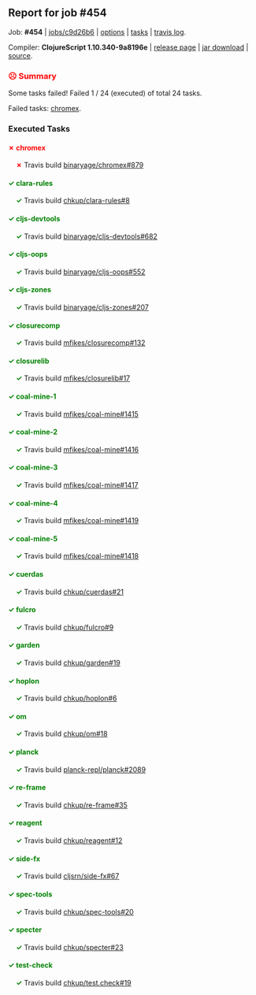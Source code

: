 ## Report for job #454

Job: **#454** | [jobs/c9d26b6](https://github.com/cljs-oss/canary/commit/c9d26b694875c1080a38fd8f6d92e3acf8378ff7) | [options](options.edn) | [tasks](tasks.edn) | [travis log](https://travis-ci.org/cljs-oss/canary/builds/397199052).

Compiler: **ClojureScript 1.10.340-9a8196e** | [release page](https://github.com/cljs-oss/canary/releases/tag/r1.10.340-9a8196e) | [jar download](https://github.com/cljs-oss/canary/releases/download/r1.10.340-9a8196e/clojurescript-1.10.340-9a8196e.jar) | [source](https://github.com/clojure/clojurescript/commit/9a8196ebfe4265feda88a06de84affb9df469012).

### <b style='color:red'>☹ Summary</b>

Some tasks failed! Failed 1 / 24 (executed) of total 24 tasks.

Failed tasks: [chromex](#-chromex).

### Executed Tasks

#### <b style='color:red'>&#x2717; chromex</b>
&nbsp;&nbsp;&nbsp;&nbsp;<b style='color:red'>&#x2717;</b> Travis build [binaryage/chromex#879](https://travis-ci.org/binaryage/chromex/builds/397200063)<br>

#### <b style='color:green'>&#x2713; clara-rules</b>
&nbsp;&nbsp;&nbsp;&nbsp;<b style='color:green'>&#x2713;</b> Travis build [chkup/clara-rules#8](https://travis-ci.org/chkup/clara-rules/builds/397200069)<br>

#### <b style='color:green'>&#x2713; cljs-devtools</b>
&nbsp;&nbsp;&nbsp;&nbsp;<b style='color:green'>&#x2713;</b> Travis build [binaryage/cljs-devtools#682](https://travis-ci.org/binaryage/cljs-devtools/builds/397200071)<br>

#### <b style='color:green'>&#x2713; cljs-oops</b>
&nbsp;&nbsp;&nbsp;&nbsp;<b style='color:green'>&#x2713;</b> Travis build [binaryage/cljs-oops#552](https://travis-ci.org/binaryage/cljs-oops/builds/397200095)<br>

#### <b style='color:green'>&#x2713; cljs-zones</b>
&nbsp;&nbsp;&nbsp;&nbsp;<b style='color:green'>&#x2713;</b> Travis build [binaryage/cljs-zones#207](https://travis-ci.org/binaryage/cljs-zones/builds/397200083)<br>

#### <b style='color:green'>&#x2713; closurecomp</b>
&nbsp;&nbsp;&nbsp;&nbsp;<b style='color:green'>&#x2713;</b> Travis build [mfikes/closurecomp#132](https://travis-ci.org/mfikes/closurecomp/builds/397200089)<br>

#### <b style='color:green'>&#x2713; closurelib</b>
&nbsp;&nbsp;&nbsp;&nbsp;<b style='color:green'>&#x2713;</b> Travis build [mfikes/closurelib#17](https://travis-ci.org/mfikes/closurelib/builds/397200093)<br>

#### <b style='color:green'>&#x2713; coal-mine-1</b>
&nbsp;&nbsp;&nbsp;&nbsp;<b style='color:green'>&#x2713;</b> Travis build [mfikes/coal-mine#1415](https://travis-ci.org/mfikes/coal-mine/builds/397200105)<br>

#### <b style='color:green'>&#x2713; coal-mine-2</b>
&nbsp;&nbsp;&nbsp;&nbsp;<b style='color:green'>&#x2713;</b> Travis build [mfikes/coal-mine#1416](https://travis-ci.org/mfikes/coal-mine/builds/397200109)<br>

#### <b style='color:green'>&#x2713; coal-mine-3</b>
&nbsp;&nbsp;&nbsp;&nbsp;<b style='color:green'>&#x2713;</b> Travis build [mfikes/coal-mine#1417](https://travis-ci.org/mfikes/coal-mine/builds/397200116)<br>

#### <b style='color:green'>&#x2713; coal-mine-4</b>
&nbsp;&nbsp;&nbsp;&nbsp;<b style='color:green'>&#x2713;</b> Travis build [mfikes/coal-mine#1419](https://travis-ci.org/mfikes/coal-mine/builds/397200144)<br>

#### <b style='color:green'>&#x2713; coal-mine-5</b>
&nbsp;&nbsp;&nbsp;&nbsp;<b style='color:green'>&#x2713;</b> Travis build [mfikes/coal-mine#1418](https://travis-ci.org/mfikes/coal-mine/builds/397200135)<br>

#### <b style='color:green'>&#x2713; cuerdas</b>
&nbsp;&nbsp;&nbsp;&nbsp;<b style='color:green'>&#x2713;</b> Travis build [chkup/cuerdas#21](https://travis-ci.org/chkup/cuerdas/builds/397200146)<br>

#### <b style='color:green'>&#x2713; fulcro</b>
&nbsp;&nbsp;&nbsp;&nbsp;<b style='color:green'>&#x2713;</b> Travis build [chkup/fulcro#9](https://travis-ci.org/chkup/fulcro/builds/397200162)<br>

#### <b style='color:green'>&#x2713; garden</b>
&nbsp;&nbsp;&nbsp;&nbsp;<b style='color:green'>&#x2713;</b> Travis build [chkup/garden#19](https://travis-ci.org/chkup/garden/builds/397200178)<br>

#### <b style='color:green'>&#x2713; hoplon</b>
&nbsp;&nbsp;&nbsp;&nbsp;<b style='color:green'>&#x2713;</b> Travis build [chkup/hoplon#6](https://travis-ci.org/chkup/hoplon/builds/397200172)<br>

#### <b style='color:green'>&#x2713; om</b>
&nbsp;&nbsp;&nbsp;&nbsp;<b style='color:green'>&#x2713;</b> Travis build [chkup/om#18](https://travis-ci.org/chkup/om/builds/397200188)<br>

#### <b style='color:green'>&#x2713; planck</b>
&nbsp;&nbsp;&nbsp;&nbsp;<b style='color:green'>&#x2713;</b> Travis build [planck-repl/planck#2089](https://travis-ci.org/planck-repl/planck/builds/397200194)<br>

#### <b style='color:green'>&#x2713; re-frame</b>
&nbsp;&nbsp;&nbsp;&nbsp;<b style='color:green'>&#x2713;</b> Travis build [chkup/re-frame#35](https://travis-ci.org/chkup/re-frame/builds/397200299)<br>

#### <b style='color:green'>&#x2713; reagent</b>
&nbsp;&nbsp;&nbsp;&nbsp;<b style='color:green'>&#x2713;</b> Travis build [chkup/reagent#12](https://travis-ci.org/chkup/reagent/builds/397200253)<br>

#### <b style='color:green'>&#x2713; side-fx</b>
&nbsp;&nbsp;&nbsp;&nbsp;<b style='color:green'>&#x2713;</b> Travis build [cljsrn/side-fx#67](https://travis-ci.org/cljsrn/side-fx/builds/397200268)<br>

#### <b style='color:green'>&#x2713; spec-tools</b>
&nbsp;&nbsp;&nbsp;&nbsp;<b style='color:green'>&#x2713;</b> Travis build [chkup/spec-tools#20](https://travis-ci.org/chkup/spec-tools/builds/397200276)<br>

#### <b style='color:green'>&#x2713; specter</b>
&nbsp;&nbsp;&nbsp;&nbsp;<b style='color:green'>&#x2713;</b> Travis build [chkup/specter#23](https://travis-ci.org/chkup/specter/builds/397200209)<br>

#### <b style='color:green'>&#x2713; test-check</b>
&nbsp;&nbsp;&nbsp;&nbsp;<b style='color:green'>&#x2713;</b> Travis build [chkup/test.check#19](https://travis-ci.org/chkup/test.check/builds/397200323)<br>